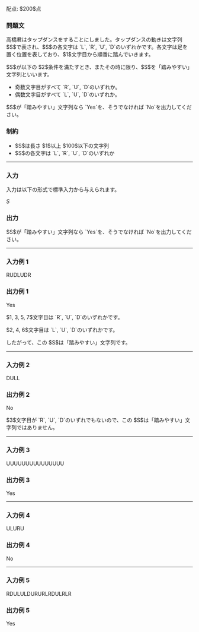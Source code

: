 
<div>

<span>

<span>

<p>
配点: $200$点
</p>

<div>

<section>

### **問題文**

<p>
高橋君はタップダンスをすることにしました。タップダンスの動きは文字列 $S$で表され、$S$の各文字は `L`, `R`, `U`, `D`のいずれかです。各文字は足を置く位置を表しており、$1$文字目から順番に踏んでいきます。
</p>

<p>
$S$が以下の $2$条件を満たすとき、またその時に限り、$S$を「踏みやすい」文字列といいます。
</p>

<ul>

<li>
奇数文字目がすべて `R`, `U`, `D`のいずれか。
</li>

<li>
偶数文字目がすべて `L`, `U`, `D`のいずれか。
</li>

</ul>

<p>
$S$が「踏みやすい」文字列なら `Yes`を、そうでなければ `No`を出力してください。
</p>

</section>

</div>

<div>

<section>

### **制約**

<ul>

<li>
$S$は長さ $1$以上 $100$以下の文字列
</li>

<li>
$S$の各文字は `L`, `R`, `U`, `D`のいずれか
</li>

</ul>

</section>

</div>

---

<div>

<div>

<section>

### **入力**

<p>
入力は以下の形式で標準入力から与えられます。
</p>

<div>

$S$
</div>

</section>

</div>

<div>

<section>

### **出力**

<p>
$S$が「踏みやすい」文字列なら `Yes`を、そうでなければ `No`を出力してください。
</p>

</section>

</div>

</div>

---

<div>

<section>

### **入力例 1**

<div>

RUDLUDR

</div>

</section>

</div>

<div>

<section>

### **出力例 1**

<div>

Yes

</div>

<p>
$1, 3, 5, 7$文字目は `R`, `U`, `D`のいずれかです。
</p>

<p>
$2, 4, 6$文字目は `L`, `U`, `D`のいずれかです。
</p>

<p>
したがって、この $S$は「踏みやすい」文字列です。
</p>

</section>

</div>

---

<div>

<section>

### **入力例 2**

<div>

DULL

</div>

</section>

</div>

<div>

<section>

### **出力例 2**

<div>

No

</div>

<p>
$3$文字目が `R`, `U`, `D`のいずれでもないので、この $S$は「踏みやすい」文字列ではありません。
</p>

</section>

</div>

---

<div>

<section>

### **入力例 3**

<div>

UUUUUUUUUUUUUUU

</div>

</section>

</div>

<div>

<section>

### **出力例 3**

<div>

Yes

</div>

</section>

</div>

---

<div>

<section>

### **入力例 4**

<div>

ULURU

</div>

</section>

</div>

<div>

<section>

### **出力例 4**

<div>

No

</div>

</section>

</div>

---

<div>

<section>

### **入力例 5**

<div>

RDULULDURURLRDULRLR

</div>

</section>

</div>

<div>

<section>

### **出力例 5**

<div>

Yes

</div>

</section>

</div>

</span>

</span>

</div>
